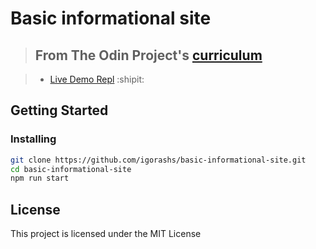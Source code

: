 # Basic informational site

> ## From The Odin Project's [curriculum](https://www.theodinproject.com/courses/nodejs/lessons/basic-informational-site)

> - [Live Demo Repl](https://repl.it/@igorashs/basic-informational-site) :shipit:


## Getting Started

### Installing

```bash
git clone https://github.com/igorashs/basic-informational-site.git
cd basic-informational-site
npm run start
```

## License

This project is licensed under the MIT License
